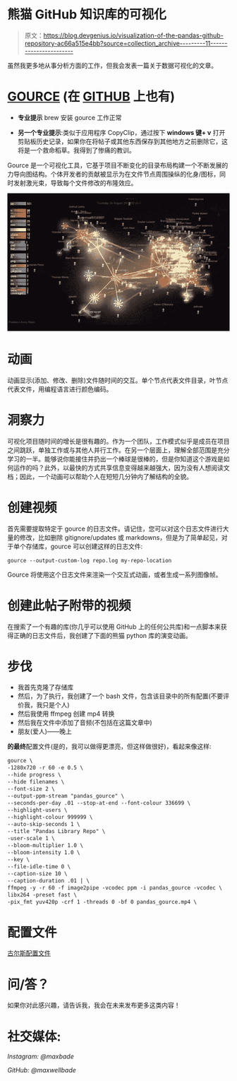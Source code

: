 # 熊猫 GitHub 知识库的可视化

> 原文：<https://blog.devgenius.io/visualization-of-the-pandas-github-repository-ac66a515e4bb?source=collection_archive---------11----------------------->

虽然我更多地从事分析方面的工作，但我会发表一篇关于数据可视化的文章。

# [GOURCE](https://l.workplace.com/l.php?u=https%3A%2F%2Fgource.io%2F&h=AT1-5YNfNPfts_DMyIQXzXziYwOA-M3J85fLdmoUax4CB7MvY_DmsmGEQqFF37nP2d_bFo1DeouPb_T5ILKiyp2UTAhwApBMdYX2oJla7Iqi5UsChXah7ZTp6Vfws2yTl4UR4LmeAtXdewdQUzyoW4sXeiQjyjGlMA) (在 [GITHUB](https://l.workplace.com/l.php?u=https%3A%2F%2Fgithub.com%2Facaudwell%2FGource&h=AT1-5YNfNPfts_DMyIQXzXziYwOA-M3J85fLdmoUax4CB7MvY_DmsmGEQqFF37nP2d_bFo1DeouPb_T5ILKiyp2UTAhwApBMdYX2oJla7Iqi5UsChXah7ZTp6Vfws2yTl4UR4LmeAtXdewdQUzyoW4sXeiQjyjGlMA) 上也有)

* **专业提示** brew 安装 gource 工作正常

* **另一个专业提示**:类似于应用程序 CopyClip，通过按下 **windows 键+ v** 打开剪贴板历史记录，如果你在将帖子或其他东西保存到其他地方之前删除它，这将是一个救命稻草。我得到了惨痛的教训。

Gource 是一个可视化工具，它基于项目不断变化的目录布局构建一个不断发展的力导向图结构。个体开发者的贡献被显示为在文件节点周围操纵的化身/图标，同时发射激光束，导致每个文件修改的布隆效应。

![](img/ba39b8d991ceba7ba43bc6cf0a2d0e14.png)

# 动画

动画显示(添加、修改、删除)文件随时间的交互。单个节点代表文件目录，叶节点代表文件，用编程语言进行颜色编码。

# 洞察力

可视化项目随时间的增长是很有趣的。作为一个团队，工作模式似乎是成员在项目之间跳跃，单独工作或与其他人并行工作。在另一个层面上，理解全部范围是充分学习的一半。能够说你能接住并扔出一个棒球是很棒的，但是你知道这个游戏是如何运作的吗？此外，以最快的方式共享信息变得越来越强大，因为没有人想阅读文档；因此，一个动画可以帮助个人在短短几分钟内了解结构的全貌。

# 创建视频

首先需要提取特定于 gource 的日志文件。请记住，您可以对这个日志文件进行大量的修改，比如删除 gitignore/updates 或 markdowns，但是为了简单起见，对于单个存储库，gource 可以创建这样的日志文件:

```
gource --output-custom-log repo.log my-repo-location
```

Gource 将使用这个日志文件来渲染一个交互式动画，或者生成一系列图像帧。

# 创建此帖子附带的视频

在搜索了一个有趣的库(你几乎可以使用 GitHub 上的任何公共库)和一点脚本来获得正确的日志文件后，我创建了下面的熊猫 python 库的演变动画。

# 步伐

*   我首先克隆了存储库
*   然后，为了执行，我创建了一个 bash 文件，包含该目录中的所有配置(不要评价我，我只是个人)
*   然后我使用 ffmpeg 创建 mp4 转换
*   然后我在文件中添加了音频(不包括在这篇文章中)
*   朋友(爱人)——晚上

**的最终**配置文件(是的，我可以做得更漂亮，但这样做很好)，看起来像这样:

```
gource \
-1280x720 -r 60 -e 0.5 \
--hide progress \
--hide filenames \
--font-size 2 \
--output-ppm-stream "pandas_gource" \
--seconds-per-day .01 --stop-at-end --font-colour 336699 \
--highlight-users \
--highlight-colour 999999 \
--auto-skip-seconds 1 \
--title "Pandas Library Repo" \
-user-scale 1 \
--bloom-multiplier 1.0 \
--bloom-intensity 1.0 \
--key \
--file-idle-time 0 \
--caption-size 10 \
--caption-duration .01 | \
ffmpeg -y -r 60 -f image2pipe -vcodec ppm -i pandas_gource -vcodec \ libx264 -preset fast \
-pix_fmt yuv420p -crf 1 -threads 0 -bf 0 pandas_gource.mp4 \
```

# 配置文件

[古尔斯配置文件](https://l.workplace.com/l.php?u=https%3A%2F%2Fgithub.com%2Facaudwell%2FGource%2Fwiki%2FControls&h=AT1-5YNfNPfts_DMyIQXzXziYwOA-M3J85fLdmoUax4CB7MvY_DmsmGEQqFF37nP2d_bFo1DeouPb_T5ILKiyp2UTAhwApBMdYX2oJla7Iqi5UsChXah7ZTp6Vfws2yTl4UR4LmeAtXdewdQUzyoW4sXeiQjyjGlMA)

# 问/答？

如果你对此感兴趣，请告诉我，我会在未来发布更多这类内容！

# 社交媒体:

*Instagram: @maxbade*

*GitHub: @maxwellbade*